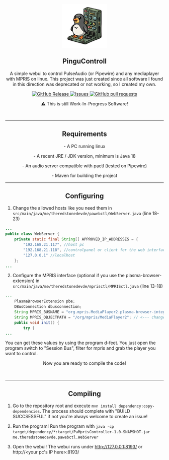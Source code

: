 
<p align="center">
 <img width="140px" src="https://github.com/TheRedstoneDEV-DE/PinguControll/blob/main/PinguControll.png" align="center" alt="GitHub Readme Stats" />
 <h2 align="center">PinguControll</h2>
 <p align="center">A simple webui to control PulseAudio (or Pipewire) and any mediaplayer with MPRIS on linux.
This project was just created since all software I found in this direction was deprecated or not working, so I created my own.
</p>
</p>
  <p align="center">
    <a href="https://github.com/TheRedstoneDEV-DE/VoiceAssistant/releases">
      <img alt="GitHub Release" src="https://img.shields.io/github/release/theredstonedev-de/voiceassistant" />
    </a>
    <a href="https://github.com/TheRedstoneDEV-DE/VoiceAssistant/issues">
      <img alt="Issues" src="https://img.shields.io/github/issues/theredstonedev-de/voiceassistant?color=0088ff" />
    </a>
    <a href="https://github.com/TheRedstoneDEV-DE/VoiceAssistant/pulls">
      <img alt="GitHub pull requests" src="https://img.shields.io/github/issues-pr/theredstonedev-de/voiceassistant?color=0088ff" />
    </a>
    <br />
  </p>
  

<p align="center">
⚠️ This is still Work-In-Progress Software!
</p>
  <br />
<hr>

 <h2 align="center"> Requirements </h2>
 <p align="center">- A PC running linux</p>
 <p align="center">- A recent JRE / JDK version, minimum is Java 18</p>
 <p align="center">- An audio server compatible with pactl (tested on Pipewire)</p>
 <p align="center">- Maven for building the project</p>
 
<hr>

 <h2 align="center"> Configuring </h2>
 
1. Change the allowed hosts like you need them in `src/main/java/me/theredstonedevde/pawebctl/WebServer.java` (line 18-23)
```java
...
public class WebServer {
    private static final String[] APPROVED_IP_ADDRESSES = {
        "192.168.21.117", //host pc
        "192.168.21.118", //controlpanel or client for the web interface
        "127.0.0.1" //localhost
    };
...
```
2. Configure the MPRIS interface (optional if you use the plasma-browser-extension) in `src/main/java/me/theredstonedevde/mprisctl/MPRISctl.java` (line 13-18)
```java
...
	PlasmaBrowserExtension pbe;
	DBusConnection dbusconnection;
	String MPRIS_BUSNAME = "org.mpris.MediaPlayer2.plasma-browser-integration"; // <--- change busname
	String MPRIS_OBJECTPATH = "/org/mpris/MediaPlayer2"; // <--- change objectpath (only required in some cases)
	public void init() {
		try {
...
```
You can get these values by using the program d-feet.
  You just open the program switch to "Session Bus", filter for mpris and grab the player you want to control.
  
 <p align="center">Now you are ready to compile the code!</p>

<br />
<hr>

 <h2 align="center"> Compiling </h2>
 
1. Go to the repository root and execute 
   `mvn install dependency:copy-dependencies`.
   The process should complete with "BUILD SUCCSESSFUL" if not you're always welcome to create an issue!

2. Run the program!
   Run the program with
   `java -cp target/dependency/*:target/PaMprisController-1.0-SNAPSHOT.jar me.theredstonedevde.pawebctl.WebServer`

3. Open the webui!
   The webui runs under http://127.0.0.1:8193/ or http://<your pc's IP here>:8193/
